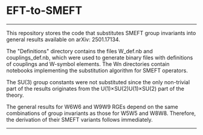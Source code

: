 # EFT-to-SMEFT
_______________________________
This repository stores the code that substitutes SMEFT group invariants into general results available on arXiv: 2501.17134.

The "Definitions" directory contains the files W_def.nb and couplings_def.nb, which were used to generate binary files with definitions of couplings and W-symbol elements. The Wn directories contain notebooks implementing the substitution algorithm for SMEFT operators.

The SU(3) group constants were not substituted since the only non-trivial part of the results originates from the U(1)×SU(2)U(1)×SU(2) part of the theory.

The general results for W6W6​ and W9W9​ RGEs depend on the same combinations of group invariants as those for W5W5​ and W8W8​. Therefore, the derivation of their SMEFT variants follows immediately.
_______________________________

